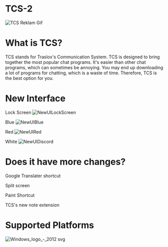 # TCS-2
![TCS Reklam Gif](https://github.com/Traslox/TCS-2/assets/107253054/b6ee7852-1512-49b0-9a57-719d3f383d5a)

# What is TCS?
TCS stands for Traslox's Communication System. TCS is designed to bring together the most popular chat programs. It's easier than other chat programs, which can sometimes be annoying. You may end up downloading a lot of programs for chatting, which is a waste of time. Therefore, TCS is the best option for you.

# New Interface

Lock Screen
![NewUILockScreen](https://github.com/user-attachments/assets/bf05fa33-3b1f-4aba-9e0e-843943d906a5)

Blue
![NewUIBlue](https://github.com/user-attachments/assets/43eb98f3-b74a-4fe4-aeed-9131d86a5de2)

Red
![NewUIRed](https://github.com/user-attachments/assets/789f2bd6-e77d-483d-ae74-7b82f2ab1a5b)

White
![NewUIDiscord](https://github.com/user-attachments/assets/6580a050-0cb5-4fe2-b7b3-f89db56d44e9)


# Does it have more changes?

Google Translater shortcut

Split screen

Paint Shortcut

TCS's new note extension

# Supported Platforms
![Windows_logo_-_2012 svg](https://github.com/Traslox/TCS-2/assets/107253054/b3bc9377-187d-433e-98b0-0d038a663a71)
